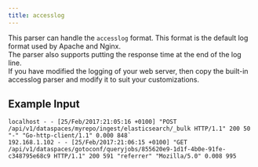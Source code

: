 ```yaml
---
title: accesslog
---
```


This parser can handle the `accesslog` format. This format is the default log format used by Apache and Nginx.  
The parser also supports putting the response time at the end of the log line.  
If you have modified the logging of your web server, then copy the built-in accesslog parser and modify it to suit your customizations.

## Example Input

```
localhost - - [25/Feb/2017:21:05:16 +0100] "POST /api/v1/dataspaces/myrepo/ingest/elasticsearch/_bulk HTTP/1.1" 200 50 "-" "Go-http-client/1.1" 0.000 848`
192.168.1.102 - - [25/Feb/2017:21:06:15 +0100] "GET /api/v1/dataspaces/gotoconf/queryjobs/855620e9-1d1f-4b0e-91fe-c348795e68c9 HTTP/1.1" 200 591 "referrer" "Mozilla/5.0" 0.008 995
```

